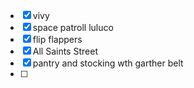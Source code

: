 - [x] vivy
- [x] space patroll luluco
- [x] flip flappers
- [x] All Saints Street
- [x] pantry and stocking wth garther belt
- [ ] 